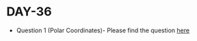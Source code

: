 # DAY-36

* Question 1 (Polar Coordinates)- Please find the question [here](https://www.hackerrank.com/challenges/polar-coordinates/problem)